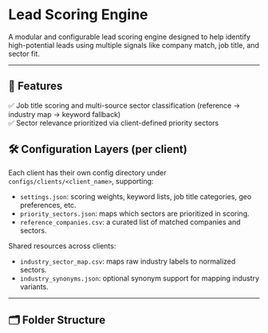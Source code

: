 # Lead Scoring Engine

A modular and configurable lead scoring engine designed to help identify high-potential leads using multiple signals like company match, job title, and sector fit.

---

## 🚀 Features

✅ Job title scoring and multi-source sector classification (reference → industry map → keyword fallback)  
✅ Sector relevance prioritized via client-defined priority sectors

## 🛠 Configuration Layers (per client)

Each client has their own config directory under `configs/clients/<client_name>`, supporting:

- `settings.json`: scoring weights, keyword lists, job title categories, geo preferences, etc.
- `priority_sectors.json`: maps which sectors are prioritized in scoring.
- `reference_companies.csv`: a curated list of matched companies and sectors.

Shared resources across clients:

- `industry_sector_map.csv`: maps raw industry labels to normalized sectors.
- `industry_synonyms.json`: optional synonym support for mapping industry variants.

---

## 🗂 Folder Structure